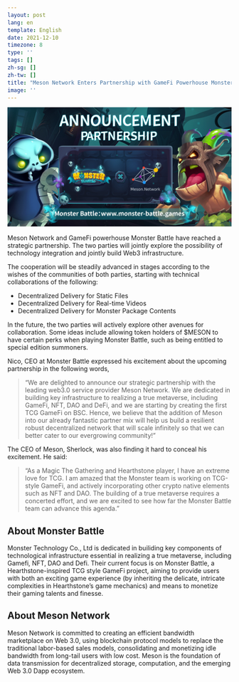```yaml
---
layout: post
lang: en
template: English
date: 2021-12-10
timezone: 8
type: ''
tags: []
zh-sg: []
zh-tw: []
title: "Meson Network Enters Partnership with GameFi Powerhouse Monster Battle"
image: ''
---
```


![](https://raw.githubusercontent.com/bitruss/img/main/2021/202205271304312.jpeg)

Meson Network and GameFi powerhouse Monster Battle have reached a strategic partnership. The two parties will jointly explore the possibility of technology integration and jointly build Web3 infrastructure.

The cooperation will be steadily advanced in stages according to the wishes of the communities of both parties, starting with technical collaborations of the following:

- Decentralized Delivery for Static Files
- Decentralized Delivery for Real-time Videos
- Decentralized Delivery for Monster Package Contents

In the future, the two parties will actively explore other avenues for collaboration. Some ideas include allowing token holders of $MESON to have certain perks when playing Monster Battle, such as being entitled to special edition summoners.

Nico, CEO at Monster Battle expressed his excitement about the upcoming partnership in the following words,

>“We are delighted to announce our strategic partnership with the leading web3.0 service provider Meson Network. We are dedicated in building key infrastructure to realizing a true metaverse, including GameFi, NFT, DAO and DeFi, and we are starting by creating the first TCG GameFi on BSC. Hence, we believe that the addition of Meson into our already fantastic partner mix will help us build a resilient robust decentralized network that will scale infinitely so that we can better cater to our evergrowing community!”

The CEO of Meson, Sherlock, was also finding it hard to conceal his excitement. He said:

>“As a Magic The Gathering and Hearthstone player, I have an extreme love for TCG. I am amazed that the Monster team is working on TCG-style GameFi, and actively incorporating other crypto native elements such as NFT and DAO. The building of a true metaverse requires a concerted effort, and we are excited to see how far the Monster Battle team can advance this agenda.”

## About Monster Battle

Monster Technology Co., Ltd is dedicated in builiding key components of technological infrastructure essential in realizing a true metaverse, including Gamefi, NFT, DAO and Defi. Their current focus is on Monster Battle, a Hearthstone-inspired TCG style GameFi project, aiming to provide users with both an exciting game experience (by inheriting the delicate, intricate complexities in Hearthstone’s game mechanics) and means to monetize their gaming talents and finesse.

## About Meson Network

Meson Network is committed to creating an efficient bandwidth marketplace on Web 3.0, using blockchain protocol models to replace the traditional labor-based sales models, consolidating and monetizing idle bandwidth from long-tail users with low cost. Meson is the foundation of data transmission for decentralized storage, computation, and the emerging Web 3.0 Dapp ecosystem.







